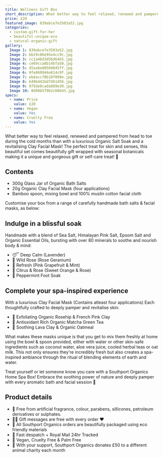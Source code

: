 ```yaml
---
title: Wellness Gift Box
short_description: What better way to feel relaxed, renewed and pampered from head to toe during the cold months tha...
price: £20
featured_image: 839abce7e3503a52.jpg
categories:
  - custom-gift-for-her
  - beautiful-unique-eco
  - natural-organic-gift
gallery:
  Image 1: 839abce7e3503a52.jpg
  Image 2: bb19c06e95e4cc9c.jpg
  Image 3: cc1a48d3d56d64b5.jpg
  Image 4: ce69cca8b14bfa50.jpg
  Image 5: d5aa6e80569045ff.jpg
  Image 6: 9fe869944e814c9f.jpg
  Image 7: eb4acc70b10f899e.jpg
  Image 8: b49b442bd7461d56.jpg
  Image 9: 975de8cada889e30.jpg
  Image 10: 8d98b5f9b2c60b43.jpg
specs:
  - name: Price
    value: £20
  - name: Vegan
    value: Yes
  - name: Cruelty Free
    value: Yes
---
```


What better way to feel relaxed, renewed and pampered from head to toe during the cold months than with a luxurious Organic Salt Soak and a revitalising Clay Facial Mask! The perfect treat for skin and senses, this beautiful set comes beautifully gift wrapped with seasonal botanicals making it a unique and gorgeous gift or self-care treat! 🛁

## Contents

- 300g Glass Jar of Organic Bath Salts
- 20g Organic Clay Facial Mask (four applications)
- Bamboo spoon, mixing bowl and 100% muslin cotton facial cloth

Customise your box from a range of carefully handmade bath salts & facial masks, as below:

## Indulge in a blissful soak

Handmade with a blend of Sea Salt, Himalayan Pink Salt, Epsom Salt and Organic Essential Oils, bursting with over 80 minerals to soothe and nourish body & mind:

* 😴 Deep Calm (Lavender)
* 🌹 Wild Rose (Rose Geranium)
* 🌿 Refresh (Pink Grapefruit & Mint)
* 🍊 Citrus & Rose (Sweet Orange & Rose)
* 🧊 Peppermint Foot Soak 

## Complete your spa-inspired experience

With a luxurious Clay Facial Mask (Contains atleast four applications) Each thoughtfully crafted to deeply pamper and revitalise skin:

* 🌹 Exfoliating Organic Rosehip & French Pink Clay
* 🌿 Antioxidant Rich Organic Matcha Green Tea
* 🌾 Soothing Lava Clay & Organic Oatmeal

What makes these masks unique is that you get to mix them freshly at home using the bowl & spoon provided, either with water or other skin-safe ingredients such as coconut water, aloe vera juice, cooled herbal teas or oat milk. This not only ensures they're incredibly fresh but also creates a spa-inspired ambiance through the ritual of blending elements of earth and water.

Treat yourself or let someone know you care with a Southport Organics Home Spa Box! Embrace the soothing power of nature and deeply pamper with every aromatic bath and facial session 🛁

## Product details

* 🍊 Free from artificial fragrance, colour, parabens, sillicones, petroleum derivatives or sulphates.
* ✍🏼 Gift messages are free with every order ❤️
* 🌿 All Southport Organics orders are beautifully packaged using eco friendly materials
* 📮 Fast despatch + Royal Mail 24hr Tracked
* 🐰 Vegan, Cruelty Free & Palm Free
* 🐾 With your support, Southport Organics donates £50 to a different animal charity each month